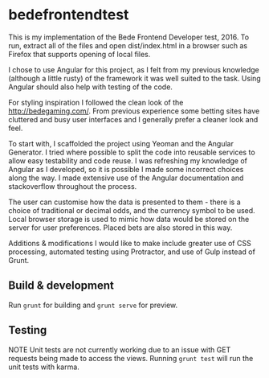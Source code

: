 # bedefrontendtest

This is my implementation of the Bede Frontend Developer test, 2016.
To run, extract all of the files and open dist/index.html in a browser such as Firefox that supports opening of local files.

I chose to use Angular for this project, as I felt from my previous knowledge (although a little rusty) of the framework it was 
well suited to the task. Using Angular should also help with testing of the code.

For styling inspiration I followed the clean look of the http://bedegaming.com/. From previous experience some betting sites have
cluttered and busy user interfaces and I generally prefer a cleaner look and feel.

To start with, I scaffolded the project using Yeoman and the Angular Generator. I tried where possible to split the code into reusable
services to allow easy testability and code reuse. I was refreshing my knowledge of Angular as I developed, so it is possible I made
some incorrect choices along the way. I made extensive use of the Angular documentation and stackoverflow throughout the process.

The user can customise how the data is presented to them - there is a choice of traditional or decimal odds, and the currency symbol to be used.
Local browser storage is used to mimic how data would be stored on the server for user preferences. Placed bets are also stored in this way.

Additions & modifications I would like to make include greater use of CSS processing, automated testing using Protractor, and use of Gulp instead of Grunt.


## Build & development



Run `grunt` for building and `grunt serve` for preview.

## Testing

NOTE Unit tests are not currently working due to an issue with GET requests being made to access the views.
Running `grunt test` will run the unit tests with karma.
